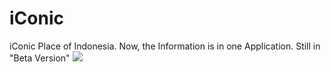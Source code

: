 # iConic
iConic Place of Indonesia. Now, the Information is in one Application. Still in "Beta Version"
![](https://lh3.googleusercontent.com/fife/ABSRlIoMyVSrCynR5VqxeyJjjh7IM5pW0glXOIR3pj2geYxEuNeRRv_JFGsW6kL0k-HkxilHr9q4h7i-ST_n9B-6N95FhIqEKBdFhR3BFy2pctpWbNabq4pN0QCRFygAcsvjUgiFS_jsrGwOHfHM3Tjin--KhlaJgC3saNpfhczPOGO8P5cR9ya1UYyqRGKxUP2FZWvNsnUt-9TckIcckDP6KVTeH61fac9nNrpY9DEEwS8QOuz2ugg_Eu1UTVjPhfiHHPzmdci4VS-y2_OKGIxixPNFSJfCmOCvzyZGCS7KOVNbpprohs3WXF5s96PXUD6FE0-cq6UoPoXRuyVgWvZuqXUcS3eb7SgjYEsjsKEnoY33FsDjgQNi87N10e8XGvBsItQXyWPTkf5XdujJIQi1q-Nx3PFbrcPICjgAjJWvydpNpuuhut1EoltqOwBhIgzhE8wGsX0_TFQbtSLO77LrbyzDxCRRmbTg0mn8DIN4mQGMIJfmHulOpeJHFJ02Yof-C_hSmlXk-TjFuKL1GZwAj9KxoucVxSbxvDapIeLBDRzT5mA0FgnPDvs0zHUl1aE4lzfoBggOrMhpI5asdiMqJcY-C5VObOfrN15smfDvxFCSWcrMKRQSq-t_SJTksYPQk568K56qvnD54XWX9BdjzCbp5R0UnmLr1hmQEyHG9lHKcS-xHpl1kgq7bZry-20LThlf32-cm4NMpXZtexkScKxIGNBxAdA1yg=w1280-h703-ft)
